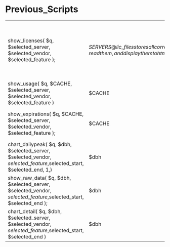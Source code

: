 # Previous\_Scripts

|  |  |  |
| :--- | :--- | :--- |
| show\_licenses\( $q, $selected\_server, $selected\_vendor, $selected\_feature \); | $SERVERS                                                   @lic\_files stores all corresponding license file paths which are license.dat or license.lic                                                  Traverse @lic\_files to open license files, read them, and display them to html  /hwnet/ttg/LIC\_MGR/SERVER\_SNAPSHOT/license\_snapshot/$site/licenses/$vendor/keys/ | my $SNAPSHOT    = "/hwnet/ttg/LIC\_MGR/SERVER\_SNAPSHOT";                  my $SNAP\_CUR    = "$SNAPSHOT/license\_snapshot";                                       my $SNAPS\_DIR    = COMMON::get\_the\_literal\( "SNAP\_CUR" \);                            opendir DP, "$SNAPS\_DIR/$site/licenses/$vendor/keys/";                                   \# LOOK FIRST FOR "license.dat", THEN FOR "license.lic" |
| show\_usage\( $q, $CACHE, $selected\_server, $selected\_vendor, $selected\_feature \) | $CACHE |  |
| show\_expirations\( $q, $CACHE, $selected\_server, $selected\_vendor, $selected\_feature \); | $CACHE | \#'FEATURE' lines .                         my\( $status, $c\_server, $c\_vendor, $c\_feature, $c\_version, $c\_count, $c\_expiration, $c\_port\_at\_host, $c\_uhd, $c\_daemon, $c\_nodelock\) = split m{\\|}xims, $a\_line; |
| chart\_dailypeak\( $q, $dbh, $selected\_server, $selected\_vendor, $selected\_feature,$selected\_start, $selected\_end, 1,\) | $dbh | FROM license\_summary table |
| show\_raw\_data\( $q, $dbh, $selected\_server, $selected\_vendor, $selected\_feature,$selected\_start, $selected\_end \); | $dbh | \# READ SUBNETS FILE TO GET MAP OF IP LOCATION                     my $site\_by\_subnet\_p = COMMON::read\_subnets\_file\( $q\);              FROM samreport\_lic\_logs |
| chart\_detail\( $q, $dbh, $selected\_server, $selected\_vendor, $selected\_feature,$selected\_start, $selected\_end \) | $dbh |  |

